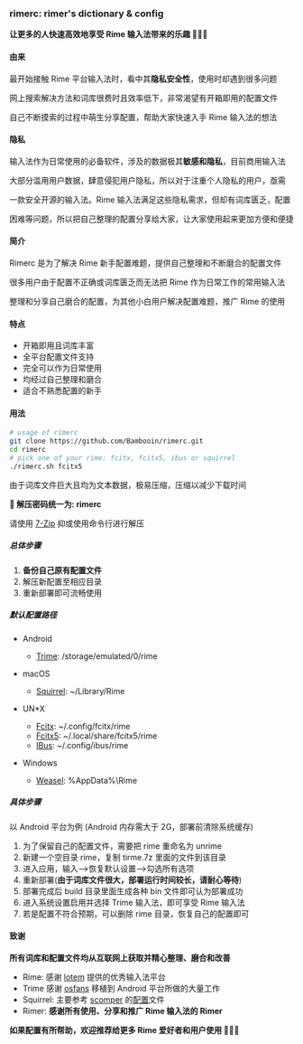 ### rimerc: rimer's dictionary & config

**让更多的人快速高效地享受 Rime 输入法带来的乐趣 🎉🎉🎉**

#### 由来

最开始接触 Rime 平台输入法时，看中其**隐私安全性**，使用时却遇到很多问题

网上搜索解决方法和词库很费时且效率低下，非常渴望有开箱即用的配置文件

自己不断摸索的过程中萌生分享配置，帮助大家快速入手 Rime 输入法的想法

#### 隐私

输入法作为日常使用的必备软件，涉及的数据极其**敏感和隐私**，目前商用输入法

大部分滥用用户数据，肆意侵犯用户隐私，所以对于注重个人隐私的用户，亟需

一款安全开源的输入法。Rime 输入法满足这些隐私需求，但却有词库匮乏，配置

困难等问题，所以把自己整理的配置分享给大家，让大家使用起来更加方便和便捷

#### 简介

Rimerc 是为了解决 Rime 新手配置难题，提供自己整理和不断磨合的配置文件

很多用户由于配置不正确或词库匮乏而无法把 Rime 作为日常工作的常用输入法

整理和分享自己磨合的配置，为其他小白用户解决配置难题，推广 Rime 的使用

#### 特点

- 开箱即用且词库丰富
- 全平台配置文件支持
- 完全可以作为日常使用
- 均经过自己整理和磨合
- 适合不熟悉配置的新手

#### 用法

 ``` bash
 # usage of rimerc
 git clone https://github.com/Bambooin/rimerc.git
 cd rimerc
 # pick one of your rime: fcitx, fcitx5, ibus or squirrel
 ./rimerc.sh fcitx5
 ```

由于词库文件巨大且均为文本数据，极易压缩，压缩以减少下载时间

**📢 解压密码统一为: rimerc**

请使用 [7-Zip](https://www.7-zip.org/) 抑或使用命令行进行解压

##### 总体步骤
1. **备份自己原有配置文件**
2. 解压新配置至相应目录
3. 重新部署即可流畅使用

##### 默认配置路径

- Android
  - [Trime](https://github.com/osfans/trime): /storage/emulated/0/rime

- macOS
  - [Squirrel](https://github.com/rime/squirrel): ~/Library/Rime

- UN*X
  - [Fcitx](https://github.com/fcitx/fcitx-rime): ~/.config/fcitx/rime
  - [Fcitx5](https://github.com/fcitx/fcitx5-rime): ~/.local/share/fcitx5/rime
  - [IBus](https://github.com/rime/ibus-rime): ~/.config/ibus/rime

- Windows
  - [Weasel](https://github.com/rime/weasel): %AppData%\Rime

##### 具体步骤

以 Android 平台为例 (Android 内存需大于 2G，部署前清除系统缓存)

1. 为了保留自己的配置文件，需要把 rime 重命名为 unrime
2. 新建一个空目录 rime，复制 tirme.7z 里面的文件到该目录
3. 进入应用，输入-->恢复默认设置-->勾选所有选项
4. 重新部署(**由于词库文件很大，部署运行时间较长，请耐心等待**)
5. 部署完成后 build 目录里面生成各种 bin 文件即可认为部署成功
6. 进入系统设置启用并选择 Trime 输入法，即可享受 Rime 输入法
7. 若是配置不符合预期，可以删除 rime 目录，恢复自己的配置即可

#### 致谢

**所有词库和配置文件均从互联网上获取并精心整理、磨合和改善**
- Rime: 感谢 [lotem](https://github.com/lotem) 提供的优秀输入法平台
- Trime 感谢 [osfans](https://github.com/osfans) 移植到 Android 平台所做的大量工作
- Squirrel: 主要参考 [scomper](https://github.com/scomper) 的[配置](https://github.com/scomper/Rime)文件 
- Rimer: **感谢所有使用、分享和推广 Rime 输入法的 Rimer**

**如果配置有所帮助，欢迎推荐给更多 Rime 爱好者和用户使用 🥳🥳🥳**
